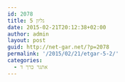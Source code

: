 ```yaml
---
id: 2078
title: גליון 5
date: 2015-02-21T20:12:38+02:00
author: admin
layout: post
guid: http://net-gar.net/?p=2078
permalink: '/2015/02/21/etgar-5-2/'
categories:
  - אתגר כרך ד
---
```


